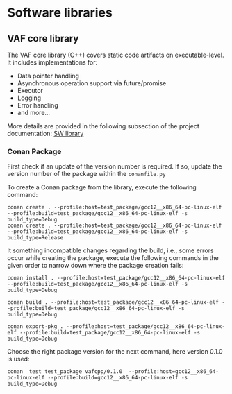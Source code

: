 # Software libraries

## VAF core library

The VAF core library (C++) covers static code artifacts on executable-level.
It includes implementations for: 
- Data pointer handling
- Asynchronous operation support via future/promise
- Executor
- Logging
- Error handling
- and more...

More details are provided in the following subsection of the project documentation: [SW library](../Documentation/contents/28_sw_library.md)

### Conan Package

First check if an update of the version number is required. If so, update the version number of the
package within the `conanfile.py`

To create a Conan package from the library, execute the following command:

    conan create . --profile:host=test_package/gcc12__x86_64-pc-linux-elf --profile:build=test_package/gcc12__x86_64-pc-linux-elf -s build_type=Debug
    conan create . --profile:host=test_package/gcc12__x86_64-pc-linux-elf --profile:build=test_package/gcc12__x86_64-pc-linux-elf -s build_type=Release

It something incompatible changes regarding the build, i.e., some errors occur while creating the
package, execute the following commands in the given order to narrow down where the package
creation fails:

    conan install . --profile:host=test_package/gcc12__x86_64-pc-linux-elf --profile:build=test_package/gcc12__x86_64-pc-linux-elf -s build_type=Debug

    conan build . --profile:host=test_package/gcc12__x86_64-pc-linux-elf --profile:build=test_package/gcc12__x86_64-pc-linux-elf -s build_type=Debug

    conan export-pkg . --profile:host=test_package/gcc12__x86_64-pc-linux-elf --profile:build=test_package/gcc12__x86_64-pc-linux-elf -s build_type=Debug

Choose the right package version for the next command, here version 0.1.0 is used:

    conan  test test_package vafcpp/0.1.0  --profile:host=gcc12__x86_64-pc-linux-elf --profile:build=gcc12__x86_64-pc-linux-elf -s build_type=Debug
